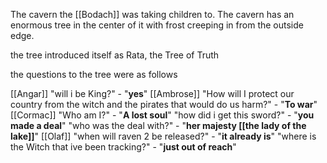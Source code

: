 The cavern the [[Bodach]] was taking children to. The cavern has an enormous tree in the center of it with frost creeping in from the outside edge.

the tree introduced itself as Rata, the Tree of Truth

the questions to the tree were as follows

[[Angar]]
"will i be King?" - "**yes**" 
[[Ambrose]] 
"How will I protect our country from the witch and the pirates that would do us harm?" - "**To war**" 
[[Cormac]] 
"Who am I?" - "**A lost soul**" 
"how did i get this sword?" - "**you made a deal**" 
"who was the deal with?" - "**her majesty [[the lady of the lake]]**" 
[[Olaf]] 
"when will raven 2 be released?" - "**it already is**" 
"where is the Witch that ive been tracking?" - "**just out of reach**"